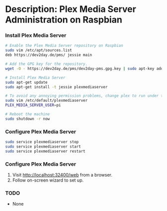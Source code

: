 # Description: Plex Media Server Administration on Raspbian

### Install Plex Media Server
```bash
# Enable the Plex Media Server repository on Raspbian
sudo vim /etc/apt/sources.list
deb https://dev2day.de/pms/ jessie main

# Add the GPG key for the repository.
wget -O - https://dev2day.de/pms/dev2day-pms.gpg.key | sudo apt-key add -

# Install Plex Media Server
sudo apt-get update
sudo apt-get install -t jessie plexmediaserver

# To avoid any annoying permission problems, change plex to run under the Pi user. To do this open the following file.
sudo vim /etc/default/plexmediaserver
PLEX_MEDIA_SERVER_USER=pi

# Reboot the machine
sudo shutdown -r now
```

### Configure Plex Media Server
```bash
sudo service plexmediaserver stop
sudo service plexmediaserver start
sudo service plexmediaserver restart
```

### Configure Plex Media Server
1. Visit [http://localhost:32400/web](http://localhost:32400/web) from a browser.
2. Follow on-screen wizard to set up.

### TODO
- None
